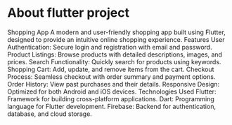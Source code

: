 # About flutter project


Shopping App 
A modern and user-friendly shopping app built using Flutter, designed to provide an intuitive online shopping experience.
  Features
User Authentication: Secure login and registration with email and password.
Product Listings: Browse products with detailed descriptions, images, and prices.
Search Functionality: Quickly search for products using keywords.
Shopping Cart: Add, update, and remove items from the cart.
Checkout Process: Seamless checkout with order summary and payment options.
Order History: View past purchases and their details.
Responsive Design: Optimized for both Android and iOS devices.
 Technologies Used
Flutter: Framework for building cross-platform applications.
Dart: Programming language for Flutter development.
Firebase: Backend for authentication, database, and cloud storage.
